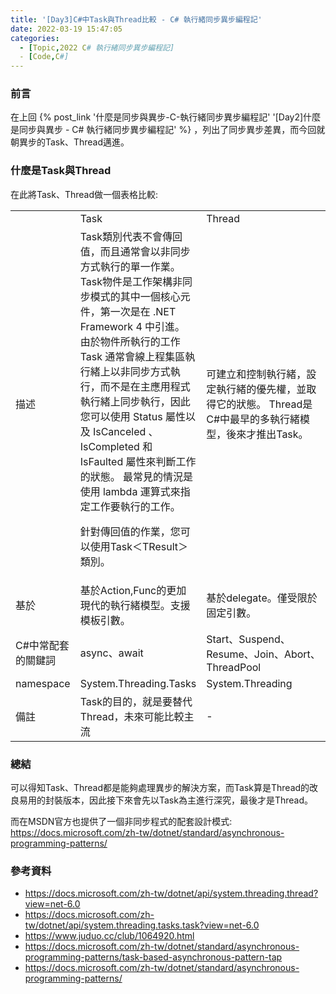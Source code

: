 ```yaml
---
title: '[Day3]C#中Task與Thread比較 - C# 執行緒同步異步編程記'
date: 2022-03-19 15:47:05
categories:
  - [Topic,2022 C# 執行緒同步異步編程記]
  - [Code,C#] 
---
```

### 前言
在上回 {% post_link '什麼是同步與異步-C-執行緒同步異步編程記' '[Day2]什麼是同步與異步 - C# 執行緒同步異步編程記' %} ，列出了同步異步差異，而今回就朝異步的Task、Thread邁進。

### 什麼是Task與Thread
在此將Task、Thread做一個表格比較:
<table>
<tr>
<td style="width:20%"></td>
<td style="width:40%">Task</td>
<td style="width:40%">Thread</td>
</tr>
<tr>
<td>描述</td>
<td>Task類別代表不會傳回值，而且通常會以非同步方式執行的單一作業。 Task物件是工作架構非同步模式的其中一個核心元件，第一次是在 .NET Framework 4 中引進。 由於物件所執行的工作 Task 通常會線上程集區執行緒上以非同步方式執行，而不是在主應用程式執行緒上同步執行，因此您可以使用 Status 屬性以及 IsCanceled 、 IsCompleted 和 IsFaulted 屬性來判斷工作的狀態。 最常見的情況是使用 lambda 運算式來指定工作要執行的工作。

針對傳回值的作業，您可以使用Task＜TResult＞類別。</td>
<td>可建立和控制執行緒，設定執行緒的優先權，並取得它的狀態。
Thread是C#中最早的多執行緒模型，後來才推出Task。
</td>
</tr>
<tr>
<td>基於</td>
<td>基於Action,Func的更加現代的執行緒模型。支援模板引數。</td>
<td>基於delegate。僅受限於固定引數。</td>
</tr>
<tr>
<td>C#中常配套的關鍵詞</td>
<td>async、await</td>
<td>Start、Suspend、Resume、Join、Abort、ThreadPool</td>
</tr>
<tr>
<td>namespace</td>
<td>System.Threading.Tasks</td>
<td>System.Threading</td>
</tr>
<tr>
<td>備註</td>
<td>Task的目的，就是要替代Thread，未來可能比較主流</td>
<td>-</td>
</tr>

</table>

### 總結
可以得知Task、Thread都是能夠處理異步的解決方案，而Task算是Thread的改良易用的封裝版本，因此接下來會先以Task為主進行深究，最後才是Thread。

而在MSDN官方也提供了一個非同步程式的配套設計模式:
https://docs.microsoft.com/zh-tw/dotnet/standard/asynchronous-programming-patterns/


### 參考資料
- https://docs.microsoft.com/zh-tw/dotnet/api/system.threading.thread?view=net-6.0
- https://docs.microsoft.com/zh-tw/dotnet/api/system.threading.tasks.task?view=net-6.0
- https://www.juduo.cc/club/1064920.html
- https://docs.microsoft.com/zh-tw/dotnet/standard/asynchronous-programming-patterns/task-based-asynchronous-pattern-tap
- https://docs.microsoft.com/zh-tw/dotnet/standard/asynchronous-programming-patterns/